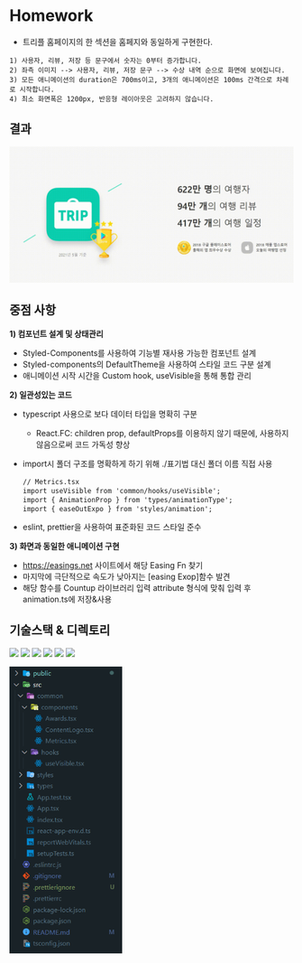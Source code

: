 # Homework
- 트리플 홈페이지의 한 섹션을 홈페지와 동일하게 구현한다.


```
1) 사용자, 리뷰, 저장 등 문구에서 숫자는 0부터 증가합니다.
2) 좌측 이미지 --> 사용자, 리뷰, 저장 문구 --> 수상 내역 순으로 화면에 보여집니다.
3) 모든 애니메이션의 duration은 700ms이고, 3개의 애니메이션은 100ms 간격으로 차례로 시작합니다.
4) 최소 화면폭은 1200px, 반응형 레이아웃은 고려하지 않습니다.
```

## 결과
  
<img src="public/readme/result.gif" width = "600px" alt="result">


## 중점 사항

**1) 컴포넌트 설계 및 상태관리**
   * Styled-Components를 사용하여 기능별 재사용 가능한 컴포넌트 설계  
   * Styled-components의 DefaultTheme을 사용하여 스타일 코드 구분 설계
   * 애니메이션 시작 시간을 Custom hook, useVisible을 통해 통합 관리

**2) 일관성있는 코드**  
   * typescript 사용으로 보다 데이터 타입을 명확히 구분  
       * React.FC: children prop, defaultProps를 이용하지 않기 때문에, 사용하지 않음으로써 코드 가독성 향상  
   * import시 폴더 구조를 명확하게 하기 위해 ./표기법 대신 폴더 이름 직접 사용  
       
        ```
        // Metrics.tsx
        import useVisible from 'common/hooks/useVisible';
        import { AnimationProp } from 'types/animationType';
        import { easeOutExpo } from 'styles/animation';
        ```  
   * eslint, prettier을 사용하여 표준화된 코드 스타일 준수


**3) 화면과 동일한 애니메이션 구현**
   * https://easings.net 사이트에서 해당 Easing Fn 찾기
   * 마지막에 극단적으로 속도가 낮아지는 [easing Exop]함수 발견
   * 해당 함수를 Countup 라이브러리 입력 attribute 형식에 맞춰 입력 후 animation.ts에 저장&사용


## 기술스택 & 디렉토리  

<img src="https://img.shields.io/badge/React-61DAFB?style=flat-square&logo=react&logoColor=white"/></a>
<img src="https://img.shields.io/badge/react countup-61DAFB?style=flat-square&logo=react&logoColor=white"/></a>
<img src="https://img.shields.io/badge/Typescript-3178C6?style=flat-square&logo=typescript&logoColor=white"/></a>
<img src="https://img.shields.io/badge/Styled Components-DB7093?style=flat-square&logo=styled-components&logoColor=white"/></a>
<img src="https://img.shields.io/badge/Eslint-4B32C3?style=flat-square&logo=eslint&logoColor=white"/></a>
<img src="https://img.shields.io/badge/Prettier-F7B93E?style=flat-square&logo=prettier&logoColor=white"/></a>

<img src="public/readme/directory.PNG" width="200px" alt="result"></img>